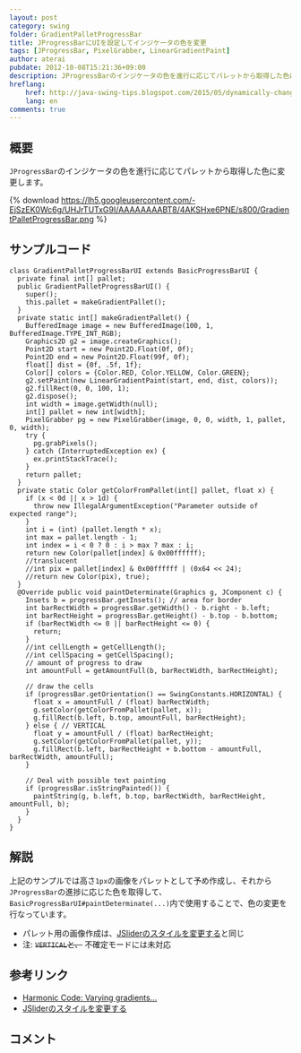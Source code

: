```yaml
---
layout: post
category: swing
folder: GradientPalletProgressBar
title: JProgressBarにUIを設定してインジケータの色を変更
tags: [JProgressBar, PixelGrabber, LinearGradientPaint]
author: aterai
pubdate: 2012-10-08T15:21:36+09:00
description: JProgressBarのインジケータの色を進行に応じてパレットから取得した色に変更します。
hreflang:
    href: http://java-swing-tips.blogspot.com/2015/05/dynamically-change-color-of.html
    lang: en
comments: true
---
```

## 概要
`JProgressBar`のインジケータの色を進行に応じてパレットから取得した色に変更します。

{% download https://lh5.googleusercontent.com/-EjSzEK0Wc6g/UHJrTUTxG9I/AAAAAAAABT8/4AKSHxe6PNE/s800/GradientPalletProgressBar.png %}

## サンプルコード
<pre class="prettyprint"><code>class GradientPalletProgressBarUI extends BasicProgressBarUI {
  private final int[] pallet;
  public GradientPalletProgressBarUI() {
    super();
    this.pallet = makeGradientPallet();
  }
  private static int[] makeGradientPallet() {
    BufferedImage image = new BufferedImage(100, 1, BufferedImage.TYPE_INT_RGB);
    Graphics2D g2 = image.createGraphics();
    Point2D start = new Point2D.Float(0f, 0f);
    Point2D end = new Point2D.Float(99f, 0f);
    float[] dist = {0f, .5f, 1f};
    Color[] colors = {Color.RED, Color.YELLOW, Color.GREEN};
    g2.setPaint(new LinearGradientPaint(start, end, dist, colors));
    g2.fillRect(0, 0, 100, 1);
    g2.dispose();
    int width = image.getWidth(null);
    int[] pallet = new int[width];
    PixelGrabber pg = new PixelGrabber(image, 0, 0, width, 1, pallet, 0, width);
    try {
      pg.grabPixels();
    } catch (InterruptedException ex) {
      ex.printStackTrace();
    }
    return pallet;
  }
  private static Color getColorFromPallet(int[] pallet, float x) {
    if (x &lt; 0d || x &gt; 1d) {
      throw new IllegalArgumentException("Parameter outside of expected range");
    }
    int i = (int) (pallet.length * x);
    int max = pallet.length - 1;
    int index = i &lt; 0 ? 0 : i &gt; max ? max : i;
    return new Color(pallet[index] &amp; 0x00ffffff);
    //translucent
    //int pix = pallet[index] &amp; 0x00ffffff | (0x64 &lt;&lt; 24);
    //return new Color(pix), true);
  }
  @Override public void paintDeterminate(Graphics g, JComponent c) {
    Insets b = progressBar.getInsets(); // area for border
    int barRectWidth = progressBar.getWidth() - b.right - b.left;
    int barRectHeight = progressBar.getHeight() - b.top - b.bottom;
    if (barRectWidth &lt;= 0 || barRectHeight &lt;= 0) {
      return;
    }
    //int cellLength = getCellLength();
    //int cellSpacing = getCellSpacing();
    // amount of progress to draw
    int amountFull = getAmountFull(b, barRectWidth, barRectHeight);

    // draw the cells
    if (progressBar.getOrientation() == SwingConstants.HORIZONTAL) {
      float x = amountFull / (float) barRectWidth;
      g.setColor(getColorFromPallet(pallet, x));
      g.fillRect(b.left, b.top, amountFull, barRectHeight);
    } else { // VERTICAL
      float y = amountFull / (float) barRectHeight;
      g.setColor(getColorFromPallet(pallet, y));
      g.fillRect(b.left, barRectHeight + b.bottom - amountFull, barRectWidth, amountFull);
    }

    // Deal with possible text painting
    if (progressBar.isStringPainted()) {
      paintString(g, b.left, b.top, barRectWidth, barRectHeight, amountFull, b);
    }
  }
}
</code></pre>

## 解説
上記のサンプルでは高さ`1px`の画像をパレットとして予め作成し、それから`JProgressBar`の進捗に応じた色を取得して、`BasicProgressBarUI#paintDeterminate(...)`内で使用することで、色の変更を行なっています。

- パレット用の画像作成は、[JSliderのスタイルを変更する](http://ateraimemo.com/Swing/GradientTrackSlider.html)と同じ
- 注: ~~`VERTICAL`と、~~ 不確定モードには未対応

<!-- dummy comment line for breaking list -->

## 参考リンク
- [Harmonic Code: Varying gradients...](http://harmoniccode.blogspot.jp/2011/05/varying-gradients.html)
- [JSliderのスタイルを変更する](http://ateraimemo.com/Swing/GradientTrackSlider.html)

<!-- dummy comment line for breaking list -->

## コメント

